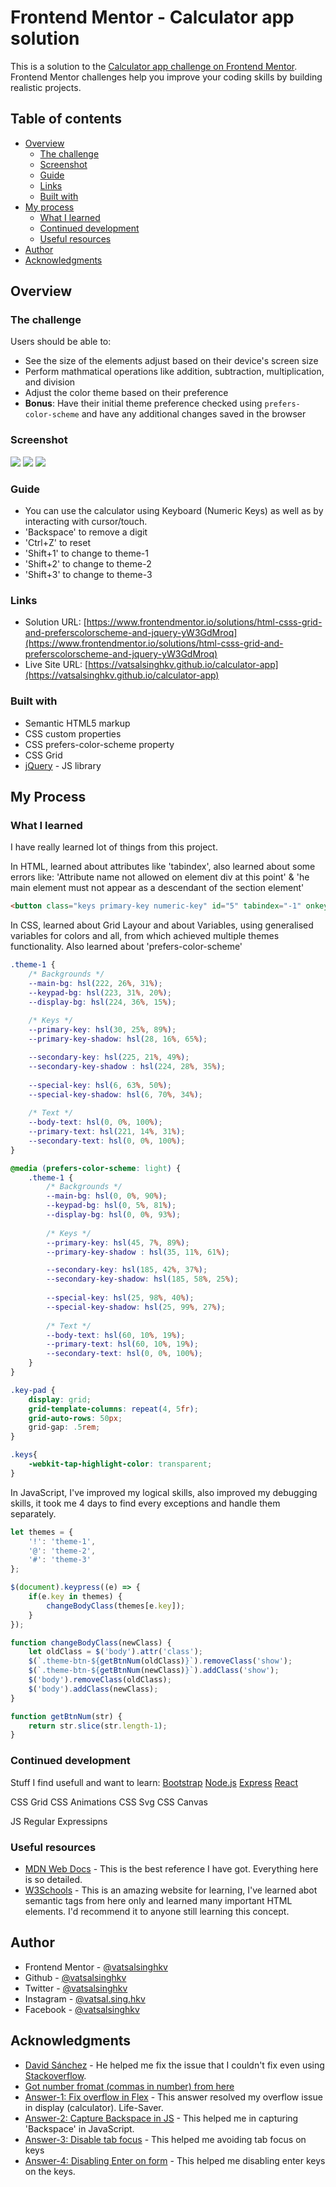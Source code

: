 # Frontend Mentor - Calculator app solution

This is a solution to the [Calculator app challenge on Frontend Mentor](https://www.frontendmentor.io/challenges/calculator-app-9lteq5N29). Frontend Mentor challenges help you improve your coding skills by building realistic projects. 

## Table of contents

- [Overview](#overview)
  - [The challenge](#the-challenge)
  - [Screenshot](#screenshot)
  - [Guide](#guide)
  - [Links](#links)
  - [Built with](#built-with)
- [My process](#my-process)
  - [What I learned](#what-i-learned)
  - [Continued development](#continued-development)
  - [Useful resources](#useful-resources)
- [Author](#author)
- [Acknowledgments](#acknowledgments)


## Overview

### The challenge

Users should be able to:

- See the size of the elements adjust based on their device's screen size
- Perform mathmatical operations like addition, subtraction, multiplication, and division
- Adjust the color theme based on their preference
- **Bonus**: Have their initial theme preference checked using `prefers-color-scheme` and have any additional changes saved in the browser

### Screenshot

![](./screenshots/screenshot-d-l.png)
![](./screenshots/screenshot-d-d.png)
![](./screenshots/screenshot-m.png)

### Guide

- You can use the calculator using Keyboard (Numeric Keys) as well as by interacting with cursor/touch.
- 'Backspace' to remove a digit
- 'Ctrl+Z' to reset
- 'Shift+1' to change to theme-1
- 'Shift+2' to change to theme-2
- 'Shift+3' to change to theme-3

### Links

- Solution URL: [https://www.frontendmentor.io/solutions/html-csss-grid-and-preferscolorscheme-and-jquery-yW3GdMroq](https://www.frontendmentor.io/solutions/html-csss-grid-and-preferscolorscheme-and-jquery-yW3GdMroq)
- Live Site URL: [https://vatsalsinghkv.github.io/calculator-app](https://vatsalsinghkv.github.io/calculator-app)

### Built with

- Semantic HTML5 markup
- CSS custom properties
- CSS prefers-color-scheme property
- CSS Grid
- [jQuery](https://jquery.com/) - JS library


## My Process

### What I learned

I have really learned lot of things from this project.

In HTML, learned about attributes like 'tabindex', also learned about some errors like: 'Attribute name not allowed on element div at this point' & 'he main element must not appear as a descendant of the section element'
```html
<button class="keys primary-key numeric-key" id="5" tabindex="-1" onkeypress="return event.keyCode != 13;">5</button>
```

In CSS, learned about Grid Layour and about Variables, using generalised variables for colors and all, from which achieved multiple themes functionality. Also learned about 'prefers-color-scheme'
```css
.theme-1 {
    /* Backgrounds */
    --main-bg: hsl(222, 26%, 31%);
    --keypad-bg: hsl(223, 31%, 20%);
    --display-bg: hsl(224, 36%, 15%);
    
    /* Keys */
    --primary-key: hsl(30, 25%, 89%);
    --primary-key-shadow: hsl(28, 16%, 65%);

    --secondary-key: hsl(225, 21%, 49%);
    --secondary-key-shadow : hsl(224, 28%, 35%);
    
    --special-key: hsl(6, 63%, 50%);
    --special-key-shadow: hsl(6, 70%, 34%);
    
    /* Text */
    --body-text: hsl(0, 0%, 100%);
    --primary-text: hsl(221, 14%, 31%);
    --secondary-text: hsl(0, 0%, 100%);
}

@media (prefers-color-scheme: light) {
    .theme-1 {
        /* Backgrounds */
        --main-bg: hsl(0, 0%, 90%);
        --keypad-bg: hsl(0, 5%, 81%);
        --display-bg: hsl(0, 0%, 93%);
        
        /* Keys */
        --primary-key: hsl(45, 7%, 89%);
        --primary-key-shadow : hsl(35, 11%, 61%);

        --secondary-key: hsl(185, 42%, 37%);
        --secondary-key-shadow: hsl(185, 58%, 25%);
        
        --special-key: hsl(25, 98%, 40%);
        --special-key-shadow: hsl(25, 99%, 27%);
        
        /* Text */
        --body-text: hsl(60, 10%, 19%);
        --primary-text: hsl(60, 10%, 19%);
        --secondary-text: hsl(0, 0%, 100%);
    }
}

.key-pad {
    display: grid;
    grid-template-columns: repeat(4, 5fr);
    grid-auto-rows: 50px;
    grid-gap: .5rem;
}

.keys{
    -webkit-tap-highlight-color: transparent;
}
```
In JavaScript, I've improved my logical skills, also improved my debugging skills, it took me 4 days to find every exceptions and handle them separately.
```js
let themes = {
    '!': 'theme-1',
    '@': 'theme-2',
    '#': 'theme-3'
};

$(document).keypress((e) => {
    if(e.key in themes) {
        changeBodyClass(themes[e.key]);
    }
});

function changeBodyClass(newClass) {
    let oldClass = $('body').attr('class');
    $(`.theme-btn-${getBtnNum(oldClass)}`).removeClass('show');
    $(`.theme-btn-${getBtnNum(newClass)}`).addClass('show');
    $('body').removeClass(oldClass);
    $('body').addClass(newClass);
}

function getBtnNum(str) {
    return str.slice(str.length-1);
}
```

### Continued development

Stuff I find usefull and want to learn:
[Bootstrap](https://getbootstrap.com/)
[Node.js](https://nodejs.org/)
[Express](https://expressjs.com/)
[React](https://reactjs.org/)

CSS Grid
CSS Animations
CSS Svg
CSS Canvas

JS Regular Expressipns

### Useful resources

- [MDN Web Docs](https://developer.mozilla.org/) - This is the best reference I have got. Everything here is so detailed.
- [W3Schools](https://www.w3schools.com/) - This is an amazing website for learning, I've learned abot semantic tags from here only and learned many important HTML elements. I'd recommend it to anyone still learning this concept.


## Author

- Frontend Mentor - [@vatsalsinghkv](https://www.frontendmentor.io/profile/vatsalsinghkv)
- Github - [@vatsalsinghkv](https://github.com/vatsalsinghkv)
- Twitter - [@vatsalsinghkv](https://www.twitter.com/vatsalsinghkv)
- Instagram - [@vatsal.sing.hkv](https://www.instagram.com/vatsal.singh.kv)
- Facebook - [@vatsalsinghkv](https://www.facebook.com/vatsal.singh.kv)


## Acknowledgments

- [David Sánchez](https://www.frontendmentor.io/profile/d4vsanchez) - He helped me fix the issue that I couldn't fix even using [Stackoverflow](https://stackoverflow.com/).
- [Got number fromat (commas in number) from here](http://www.mredkj.com/javascript/nfbasic.html)
- [Answer-1: Fix overflow in Flex](https://stackoverflow.com/a/37515194/14076424) -  This answer resolved my overflow issue in display (calculator). Life-Saver.
- [Answer-2: Capture Backspace in JS](https://stackoverflow.com/a/4843500/14076424) - This helped me in capturing 'Backspace' in JavaScript.
- [Answer-3: Disable tab focus](https://stackoverflow.com/a/20098852/14076424) - This helped me avoiding tab focus on keys
- [Answer-4: Disabling Enter on form](https://stackoverflow.com/a/52040802/14076424) - This helped me disabling enter keys on the keys.
